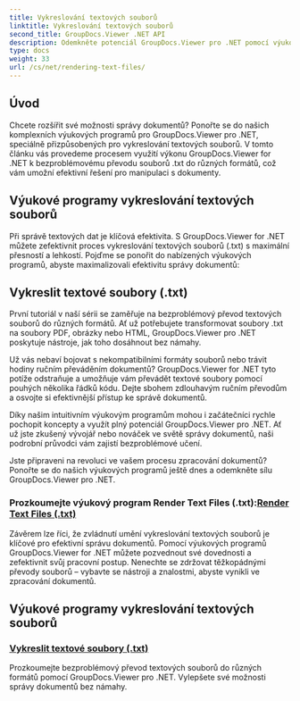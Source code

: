 ```yaml
---
title: Vykreslování textových souborů
linktitle: Vykreslování textových souborů
second_title: GroupDocs.Viewer .NET API
description: Odemkněte potenciál GroupDocs.Viewer pro .NET pomocí výukových programů pro vykreslování textových souborů. Převeďte soubory .txt do různých formátů pro lepší správu dokumentů.
type: docs
weight: 33
url: /cs/net/rendering-text-files/
---
```

## Úvod

Chcete rozšířit své možnosti správy dokumentů? Ponořte se do našich komplexních výukových programů pro GroupDocs.Viewer pro .NET, speciálně přizpůsobených pro vykreslování textových souborů. V tomto článku vás provedeme procesem využití výkonu GroupDocs.Viewer for .NET k bezproblémovému převodu souborů .txt do různých formátů, což vám umožní efektivní řešení pro manipulaci s dokumenty.

## Výukové programy vykreslování textových souborů

Při správě textových dat je klíčová efektivita. S GroupDocs.Viewer for .NET můžete zefektivnit proces vykreslování textových souborů (.txt) s maximální přesností a lehkostí. Pojďme se ponořit do nabízených výukových programů, abyste maximalizovali efektivitu správy dokumentů:

## Vykreslit textové soubory (.txt)

První tutoriál v naší sérii se zaměřuje na bezproblémový převod textových souborů do různých formátů. Ať už potřebujete transformovat soubory .txt na soubory PDF, obrázky nebo HTML, GroupDocs.Viewer pro .NET poskytuje nástroje, jak toho dosáhnout bez námahy. 

Už vás nebaví bojovat s nekompatibilními formáty souborů nebo trávit hodiny ručním převáděním dokumentů? GroupDocs.Viewer for .NET tyto potíže odstraňuje a umožňuje vám převádět textové soubory pomocí pouhých několika řádků kódu. Dejte sbohem zdlouhavým ručním převodům a osvojte si efektivnější přístup ke správě dokumentů.

Díky našim intuitivním výukovým programům mohou i začátečníci rychle pochopit koncepty a využít plný potenciál GroupDocs.Viewer pro .NET. Ať už jste zkušený vývojář nebo nováček ve světě správy dokumentů, naši podrobní průvodci vám zajistí bezproblémové učení.

Jste připraveni na revoluci ve vašem procesu zpracování dokumentů? Ponořte se do našich výukových programů ještě dnes a odemkněte sílu GroupDocs.Viewer pro .NET.

###  Prozkoumejte výukový program Render Text Files (.txt):[Render Text Files (.txt)](./render-txt/)

Závěrem lze říci, že zvládnutí umění vykreslování textových souborů je klíčové pro efektivní správu dokumentů. Pomocí výukových programů GroupDocs.Viewer for .NET můžete pozvednout své dovednosti a zefektivnit svůj pracovní postup. Nenechte se zdržovat těžkopádnými převody souborů – vybavte se nástroji a znalostmi, abyste vynikli ve zpracování dokumentů.
## Výukové programy vykreslování textových souborů
### [Vykreslit textové soubory (.txt)](./render-txt/)
Prozkoumejte bezproblémový převod textových souborů do různých formátů pomocí GroupDocs.Viewer pro .NET. Vylepšete své možnosti správy dokumentů bez námahy.